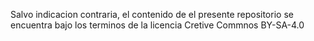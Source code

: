 Salvo indicacion contraria, el contenido de el presente repositorio
se encuentra bajo los terminos de la licencia Cretive Commnos BY-SA-4.0
